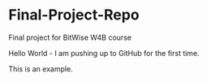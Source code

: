 # Final-Project-Repo
Final project for BitWise W4B course

Hello World - I am pushing up to GitHub for the first time.

This is an example.

